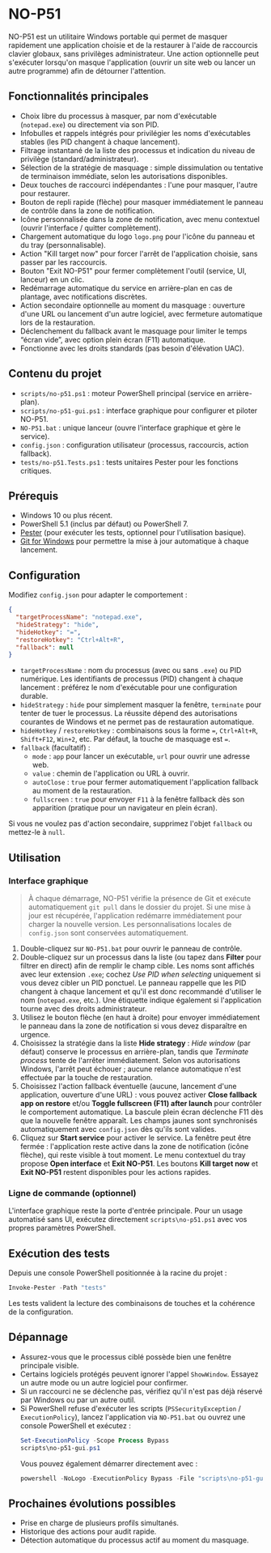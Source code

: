 # NO-P51

NO-P51 est un utilitaire Windows portable qui permet de masquer rapidement une application choisie et de la restaurer à l'aide de raccourcis clavier globaux, sans privilèges administrateur. Une action optionnelle peut s'exécuter lorsqu'on masque l'application (ouvrir un site web ou lancer un autre programme) afin de détourner l'attention.

## Fonctionnalités principales

- Choix libre du processus à masquer, par nom d'exécutable (`notepad.exe`) ou directement via son PID.
- Infobulles et rappels intégrés pour privilégier les noms d'exécutables stables (les PID changent à chaque lancement).
- Filtrage instantané de la liste des processus et indication du niveau de privilège (standard/administrateur).
- Sélection de la stratégie de masquage : simple dissimulation ou tentative de terminaison immédiate, selon les autorisations disponibles.
- Deux touches de raccourci indépendantes : l'une pour masquer, l'autre pour restaurer.
- Bouton de repli rapide (flèche) pour masquer immédiatement le panneau de contrôle dans la zone de notification.
- Icône personnalisée dans la zone de notification, avec menu contextuel (ouvrir l'interface / quitter complètement).
- Chargement automatique du logo `logo.png` pour l'icône du panneau et du tray (personnalisable).
- Action "Kill target now" pour forcer l'arrêt de l'application choisie, sans passer par les raccourcis.
- Bouton "Exit NO-P51" pour fermer complètement l'outil (service, UI, lanceur) en un clic.
- Redémarrage automatique du service en arrière-plan en cas de plantage, avec notifications discrètes.
- Action secondaire optionnelle au moment du masquage : ouverture d'une URL ou lancement d'un autre logiciel, avec fermeture automatique lors de la restauration.
- Déclenchement du fallback avant le masquage pour limiter le temps “écran vide”, avec option plein écran (F11) automatique.
- Fonctionne avec les droits standards (pas besoin d'élévation UAC).

## Contenu du projet

- `scripts/no-p51.ps1` : moteur PowerShell principal (service en arrière-plan).
- `scripts/no-p51-gui.ps1` : interface graphique pour configurer et piloter NO-P51.
- `NO-P51.bat` : unique lanceur (ouvre l'interface graphique et gère le service).
- `config.json` : configuration utilisateur (processus, raccourcis, action fallback).
- `tests/no-p51.Tests.ps1` : tests unitaires Pester pour les fonctions critiques.

## Prérequis

- Windows 10 ou plus récent.
- PowerShell 5.1 (inclus par défaut) ou PowerShell 7.
- [Pester](https://github.com/pester/Pester) (pour exécuter les tests, optionnel pour l'utilisation basique).
- [Git for Windows](https://git-scm.com/download/win) pour permettre la mise à jour automatique à chaque lancement.

## Configuration

Modifiez `config.json` pour adapter le comportement :

```json
{
  "targetProcessName": "notepad.exe",
  "hideStrategy": "hide",
  "hideHotkey": "=",
  "restoreHotkey": "Ctrl+Alt+R",
  "fallback": null
}
```

- `targetProcessName` : nom du processus (avec ou sans `.exe`) ou PID numérique. Les identifiants de processus (PID) changent à chaque lancement : préférez le nom d'exécutable pour une configuration durable.
- `hideStrategy` : `hide` pour simplement masquer la fenêtre, `terminate` pour tenter de tuer le processus. La réussite dépend des autorisations courantes de Windows et ne permet pas de restauration automatique.
- `hideHotkey` / `restoreHotkey` : combinaisons sous la forme `=`, `Ctrl+Alt+R`, `Shift+F12`, `Win+2`, etc. Par défaut, la touche de masquage est `=`.
- `fallback` (facultatif) :
  - `mode` : `app` pour lancer un exécutable, `url` pour ouvrir une adresse web.
  - `value` : chemin de l'application ou URL à ouvrir.
  - `autoClose` : `true` pour fermer automatiquement l'application fallback au moment de la restauration.
  - `fullscreen` : `true` pour envoyer `F11` à la fenêtre fallback dès son apparition (pratique pour un navigateur en plein écran).

Si vous ne voulez pas d'action secondaire, supprimez l'objet `fallback` ou mettez-le à `null`.

## Utilisation

### Interface graphique

> À chaque démarrage, NO-P51 vérifie la présence de Git et exécute automatiquement `git pull` dans le dossier du projet. Si une mise à jour est récupérée, l'application redémarre immédiatement pour charger la nouvelle version. Les personnalisations locales de `config.json` sont conservées automatiquement.

1. Double-cliquez sur `NO-P51.bat` pour ouvrir le panneau de contrôle.
2. Double-cliquez sur un processus dans la liste (ou tapez dans **Filter** pour filtrer en direct) afin de remplir le champ cible. Les noms sont affichés avec leur extension `.exe`; cochez *Use PID when selecting* uniquement si vous devez cibler un PID ponctuel. Le panneau rappelle que les PID changent à chaque lancement et qu'il est donc recommandé d'utiliser le nom (`notepad.exe`, etc.). Une étiquette indique également si l'application tourne avec des droits administrateur.
3. Utilisez le bouton flèche (en haut à droite) pour envoyer immédiatement le panneau dans la zone de notification si vous devez disparaître en urgence.
4. Choisissez la stratégie dans la liste **Hide strategy** : *Hide window* (par défaut) conserve le processus en arrière-plan, tandis que *Terminate process* tente de l'arrêter immédiatement. Selon vos autorisations Windows, l'arrêt peut échouer ; aucune relance automatique n'est effectuée par la touche de restauration.
5. Choisissez l'action fallback éventuelle (aucune, lancement d'une application, ouverture d'une URL) : vous pouvez activer **Close fallback app on restore** et/ou **Toggle fullscreen (F11) after launch** pour contrôler le comportement automatique. La bascule plein écran déclenche F11 dès que la nouvelle fenêtre apparaît. Les champs jaunes sont synchronisés automatiquement avec `config.json` dès qu'ils sont valides.
6. Cliquez sur **Start service** pour activer le service. La fenêtre peut être fermée : l'application reste active dans la zone de notification (icône flèche), qui reste visible à tout moment. Le menu contextuel du tray propose **Open interface** et **Exit NO-P51**. Les boutons **Kill target now** et **Exit NO-P51** restent disponibles pour les actions rapides.

### Ligne de commande (optionnel)

L'interface graphique reste la porte d'entrée principale. Pour un usage automatisé sans UI, exécutez directement `scripts\no-p51.ps1` avec vos propres paramètres PowerShell.

## Exécution des tests

Depuis une console PowerShell positionnée à la racine du projet :

```powershell
Invoke-Pester -Path "tests"
```

Les tests valident la lecture des combinaisons de touches et la cohérence de la configuration.

## Dépannage

- Assurez-vous que le processus ciblé possède bien une fenêtre principale visible.
- Certains logiciels protégés peuvent ignorer l'appel `ShowWindow`. Essayez un autre mode ou un autre logiciel pour confirmer.
- Si un raccourci ne se déclenche pas, vérifiez qu'il n'est pas déjà réservé par Windows ou par un autre outil.
- Si PowerShell refuse d'exécuter les scripts (`PSSecurityException` / `ExecutionPolicy`), lancez l'application via `NO-P51.bat` ou ouvrez une console PowerShell et exécutez :
  ```powershell
  Set-ExecutionPolicy -Scope Process Bypass
  scripts\no-p51-gui.ps1
  ```
  Vous pouvez également démarrer directement avec :
  ```powershell
  powershell -NoLogo -ExecutionPolicy Bypass -File "scripts\no-p51-gui.ps1"
  ```

## Prochaines évolutions possibles

- Prise en charge de plusieurs profils simultanés.
- Historique des actions pour audit rapide.
- Détection automatique du processus actif au moment du masquage.




